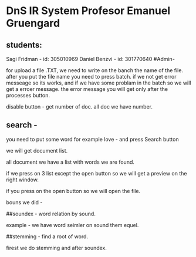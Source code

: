 # DnS IR System Profesor Emanuel Gruengard

## students:
Sagi Fridman - id: 305010969 
Daniel Benzvi - id: 301770640
#Admin- 

for upload a file .TXT, we need to write on the banch the name of the file. 
after you put the file name you need to press batch. 
if we not get error messeage so its works, and if we have some problam in the batch so we will get a erroer message.
the error message you will get only after the processes button.

disable button - get number of doc. all doc we have number. 



## search - 

you need to put some word for example love - and press Search button

we will get document list. 

all document we have a list with words we are found. 

if we press on 3 list except the open button so we will get a preview on the right window.

if you press on the open button so we will open the file.


bouns we did - 

##soundex - word relation by sound. 

example - we have word seimler on sound them equel.

##stemming - find a root of word.

firest we do stemming and after soundex. 
